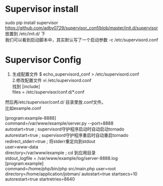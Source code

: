 Supervisor install
===============
sudo pip install supervisor
  https://github.com/adby0729/supervisor_conf/blob/master/init.d/supervisor 放置到 /etc/init.d/ 下 <br>
  我们可以看到启动脚本中，其实默认写了一个启动参数 -c /etc/supervisord.conf <br>

Supervisor Config 
===============
1. 生成配置文件
  $ echo_supervisord_conf > /etc/supervisord.conf<br>
2.修改配置文件
  vi /etc/supervisord.conf<br>
找到
  [include]<br>
  files = /etc/supervisor/conf.d/*.conf<br>

  然后再/etc/supervisor/conf.d/ 目录里放.conf文件。<br>
  比如example.conf

  [program:example-8888]<br>
  command=/var/www/example/server.py --port=8888<br>
  autostart=true ; supervisord守护程序启动时自动启动tornado<br>
  autorestart=true ; supervisord守护程序重启时自动重启tornado<br>
  redirect_stderr=true ; 将stderr重定向到stdout<br>
  user=www-data<br>
  directory=/var/www/example ; cd 到应用目录<br>
  stdout_logfile = /var/www/example/log/server-8888.log<br>
  [program:example]<br>
  command=/home/php/bin/php src/main.php
  user=root
  directory=/home/application/jobman/
  autostart=true
  startsecs=10
  autorestart=true
  startretries=8640
